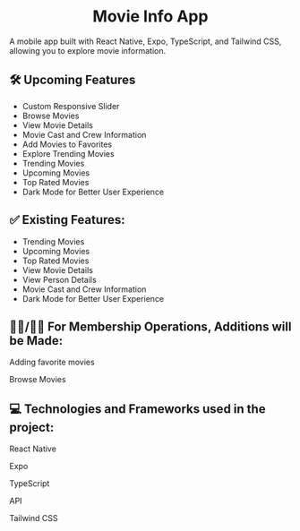 <h1 align="center" id="title">Movie Info App</h1>

<p id="description">A mobile app built with React Native, Expo, TypeScript, and Tailwind CSS, allowing you to explore movie information.</p>

<h2>🛠️ Upcoming Features</h2>
<ul class="mt-2">
  <li>Custom Responsive Slider</li>
  <li>Browse Movies</li>
  <li>View Movie Details</li>
  <li>Movie Cast and Crew Information</li>
  <li>Add Movies to Favorites</li>
  <li>Explore Trending Movies</li>
  <li>Trending Movies</li>
  <li>Upcoming Movies</li>
  <li>Top Rated Movies</li>
  <li>Dark Mode for Better User Experience</li>
</ul>

<h2>✅ Existing Features:</h2>
<ul class="mt-2">
  <li>Trending Movies</li>
  <li>Upcoming Movies</li>
  <li>Top Rated Movies</li>
  <li>View Movie Details</li>
  <li>View Person Details</li>
  <li>Movie Cast and Crew Information</li>
  <li>Dark Mode for Better User Experience</li>
</ul>

<h2>🙍‍♂️/🙍🏻 For Membership Operations, Additions will be Made:</h2>
<p class="mt-2">Adding favorite movies</p>
<p>Browse Movies</p>
  
<h2>💻 Technologies and Frameworks used in the project:</h2>
<p class="mt-2">React Native</p>
<p>Expo</p>
<p>TypeScript</p>
<p>API</p>
<p>Tailwind CSS</p>
